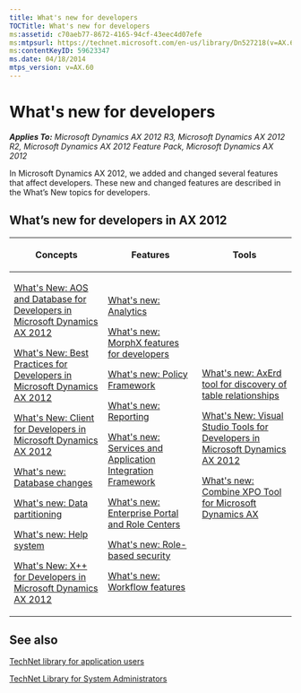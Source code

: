 ```yaml
---
title: What's new for developers
TOCTitle: What's new for developers
ms:assetid: c70aeb77-8672-4165-94cf-43eec4d07efe
ms:mtpsurl: https://technet.microsoft.com/en-us/library/Dn527218(v=AX.60)
ms:contentKeyID: 59623347
ms.date: 04/18/2014
mtps_version: v=AX.60
---
```


# What's new for developers 


_**Applies To:** Microsoft Dynamics AX 2012 R3, Microsoft Dynamics AX 2012 R2, Microsoft Dynamics AX 2012 Feature Pack, Microsoft Dynamics AX 2012_

In Microsoft Dynamics AX 2012, we added and changed several features that affect developers. These new and changed features are described in the What’s New topics for developers.

## What’s new for developers in AX 2012

<table>
<colgroup>
<col style="width: 33%" />
<col style="width: 33%" />
<col style="width: 33%" />
</colgroup>
<thead>
<tr class="header">
<th><p>Concepts</p></th>
<th><p>Features</p></th>
<th><p>Tools</p></th>
</tr>
</thead>
<tbody>
<tr class="odd">
<td><p></p>
<p><a href="what-s-new-aos-and-database-for-developers-in-microsoft-dynamics-ax-2012.md">What's New: AOS and Database for Developers in Microsoft Dynamics AX 2012</a></p>
<p></p>
<p><a href="what-s-new-best-practices-for-developers-in-microsoft-dynamics-ax-2012.md">What's New: Best Practices for Developers in Microsoft Dynamics AX 2012</a></p>
<p></p>
<p><a href="what-s-new-client-for-developers-in-microsoft-dynamics-ax-2012.md">What's New: Client for Developers in Microsoft Dynamics AX 2012</a></p>
<p></p>
<p><a href="what-s-new-database-changes.md">What's new: Database changes</a></p>
<p></p>
<p><a href="what-s-new-data-partitioning.md">What's new: Data partitioning</a></p>
<p></p>
<p><a href="what-s-new-help-system.md">What's new: Help system</a></p>
<p></p>
<p><a href="what-s-new-x-for-developers-in-microsoft-dynamics-ax-2012.md">What's New: X++ for Developers in Microsoft Dynamics AX 2012</a></p></td>
<td><p><a href="what-s-new-analytics.md">What's new: Analytics</a></p>
<p></p>
<p><a href="what-s-new-morphx-features-for-developers.md">What's new: MorphX features for developers</a></p>
<p></p>
<p><a href="what-s-new-policy-framework.md">What's new: Policy Framework</a></p>
<p></p>
<p><a href="what-s-new-reporting.md">What's new: Reporting</a></p>
<p></p>
<p><a href="what-s-new-services-and-application-integration-framework.md">What's new: Services and Application Integration Framework</a></p>
<p></p>
<p><a href="what-s-new-enterprise-portal-and-role-centers.md">What's new: Enterprise Portal and Role Centers</a></p>
<p></p>
<p><a href="what-s-new-role-based-security.md">What's new: Role-based security</a></p>
<p></p>
<p><a href="what-s-new-workflow-features.md">What's new: Workflow features</a></p></td>
<td><p><a href="what-s-new-axerd-tool-for-discovery-of-table-relationships.md">What's new: AxErd tool for discovery of table relationships</a></p>
<p></p>
<p><a href="what-s-new-visual-studio-tools-for-developers-in-microsoft-dynamics-ax-2012.md">What's New: Visual Studio Tools for Developers in Microsoft Dynamics AX 2012</a></p>
<p></p>
<p><a href="what-s-new-combine-xpo-tool-for-microsoft-dynamics-ax.md">What's new: Combine XPO Tool for Microsoft Dynamics AX</a></p></td>
</tr>
</tbody>
</table>

## See also

[TechNet library for application users](http://go.microsoft.com/fwlink/?linkid=214391)

[TechNet Library for System Administrators](http://go.microsoft.com/fwlink/?linkid=214390)
